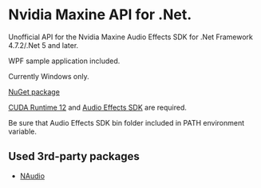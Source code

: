 # Nvidia Maxine API for .Net.

Unofficial API for the Nvidia Maxine Audio Effects SDK for .Net Framework 4.7.2/.Net 5 and later.

WPF sample application included.

Currently Windows only.

[NuGet package](https://www.nuget.org/packages/NvidiaMaxine.AudioEffects/)

[CUDA Runtime 12](https://developer.nvidia.com/cuda-downloads) and [Audio Effects SDK](https://catalog.ngc.nvidia.com/orgs/nvidia/teams/maxine/collections/maxine) are required.

Be sure that Audio Effects SDK bin folder included in PATH environment variable.

## Used 3rd-party packages

- [NAudio](https://github.com/naudio/NAudio)